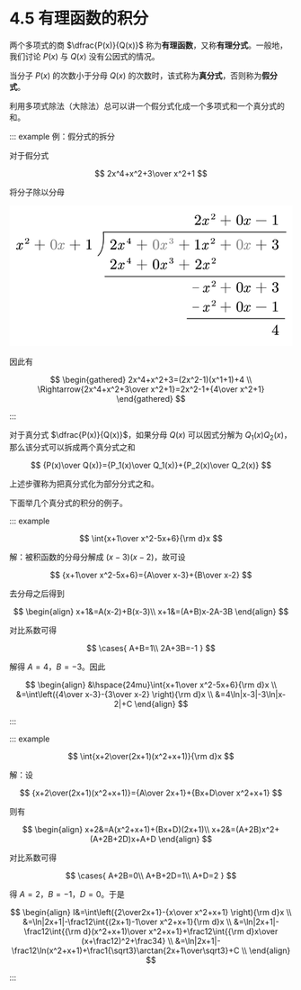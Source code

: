 # 4.5 有理函数的积分

两个多项式的商 $\dfrac{P(x)}{Q(x)}$ 称为**有理函数**，又称**有理分式**。一般地，我们讨论 $P(x)$ 与 $Q(x)$ 没有公因式的情况。

当分子 $P(x)$ 的次数小于分母 $Q(x)$ 的次数时，该式称为**真分式**，否则称为**假分式**。

利用多项式除法（大除法）总可以讲一个假分式化成一个多项式和一个真分式的和。

::: example 例：假分式的拆分

对于假分式

$$
2x^4+x^2+3\over x^2+1
$$

将分子除以分母

![](./images/poly-div.svg)

因此有

$$
\begin{gathered}
2x^4+x^2+3=(2x^2-1)(x^1+1)+4 \\
\Rightarrow{2x^4+x^2+3\over x^2+1}=2x^2-1+{4\over x^2+1}
\end{gathered}
$$

:::

对于真分式 $\dfrac{P(x)}{Q(x)}$，如果分母 $Q(x)$ 可以因式分解为 $Q_1(x)Q_2(x)$，那么该分式可以拆成两个真分式之和

$$
{P(x)\over Q(x)}={P_1(x)\over Q_1(x)}+{P_2(x)\over Q_2(x)}
$$

上述步骤称为把真分式化为部分分式之和。

下面举几个真分式的积分的例子。

::: example

$$
\int{x+1\over x^2-5x+6}{\rm d}x
$$

解：被积函数的分母分解成 $(x-3)(x-2)$，故可设

$$
{x+1\over x^2-5x+6}={A\over x-3}+{B\over x-2}
$$

去分母之后得到

$$
\begin{align}
x+1&=A(x-2)+B(x-3)\\
x+1&=(A+B)x-2A-3B
\end{align}
$$

对比系数可得

$$
\cases{
A+B=1\\
2A+3B=-1
}
$$

解得 $A=4$，$B=-3$。因此

$$
\begin{align}
&\hspace{24mu}\int{x+1\over x^2-5x+6}{\rm d}x \\
&=\int\left({4\over x-3}-{3\over x-2} \right){\rm d}x \\
&=4\ln|x-3|-3\ln|x-2|+C
\end{align}
$$

:::

::: example

$$
\int{x+2\over(2x+1)(x^2+x+1)}{\rm d}x
$$

解：设

$$
{x+2\over(2x+1)(x^2+x+1)}={A\over 2x+1}+{Bx+D\over x^2+x+1}
$$

则有

$$
\begin{align}
x+2&=A(x^2+x+1)+(Bx+D)(2x+1)\\
x+2&=(A+2B)x^2+(A+2B+2D)x+A+D
\end{align}
$$

对比系数可得

$$
\cases{
A+2B=0\\
A+B+2D=1\\
A+D=2
}
$$

得 $A=2$，$B=-1$，$D=0$。于是

$$
\begin{align}
I&=\int\left({2\over2x+1}-{x\over x^2+x+1} \right){\rm d}x \\
&=\ln|2x+1|-\frac12\int{(2x+1)-1\over x^2+x+1}{\rm d}x \\
&=\ln|2x+1|-\frac12\int{{\rm d}(x^2+x+1)\over x^2+x+1}+\frac12\int{{\rm d}x\over (x+\frac12)^2+\frac34} \\
&=\ln|2x+1|-\frac12\ln(x^2+x+1)+\frac1{\sqrt3}\arctan{2x+1\over\sqrt3}+C \\
\end{align}
$$

:::
